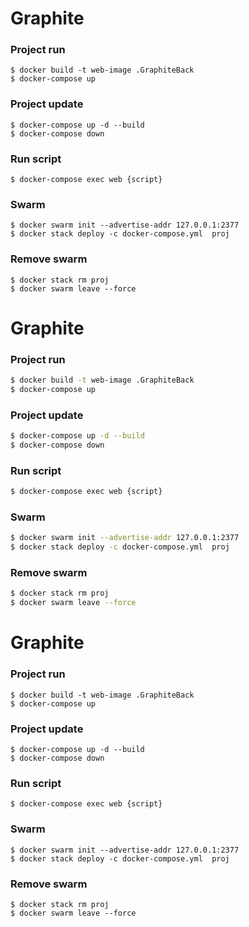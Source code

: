 # Graphite

### Project run
```vim
$ docker build -t web-image .GraphiteBack
$ docker-compose up 
```

### Project update
```vim
$ docker-compose up -d --build
$ docker-compose down
```

### Run script
```vim
$ docker-compose exec web {script} 
```

### Swarm
```vim
$ docker swarm init --advertise-addr 127.0.0.1:2377
$ docker stack deploy -c docker-compose.yml  proj
```  
### Remove swarm 
```vim
$ docker stack rm proj
$ docker swarm leave --force
```


# Graphite

### Project run
```sh
$ docker build -t web-image .GraphiteBack
$ docker-compose up 
```

### Project update
```sh
$ docker-compose up -d --build
$ docker-compose down
```

### Run script
```sh
$ docker-compose exec web {script} 
```

### Swarm
```sh
$ docker swarm init --advertise-addr 127.0.0.1:2377
$ docker stack deploy -c docker-compose.yml  proj
```  
### Remove swarm 
```sh
$ docker stack rm proj
$ docker swarm leave --force
```

# Graphite

### Project run
```nano
$ docker build -t web-image .GraphiteBack
$ docker-compose up 
```

### Project update
```nano
$ docker-compose up -d --build
$ docker-compose down
```

### Run script
```nano
$ docker-compose exec web {script} 
```

### Swarm
```nano
$ docker swarm init --advertise-addr 127.0.0.1:2377
$ docker stack deploy -c docker-compose.yml  proj
```  
### Remove swarm 
```nano
$ docker stack rm proj
$ docker swarm leave --force
```
